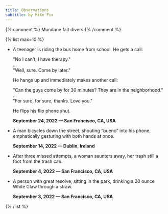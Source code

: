 ```yaml
---
title: Observations
subtitle: by Mike Fix
---
```


{% comment %}
Mundane fait divers
{% /comment %}

{% list max=10 %}

- A teenager is riding the bus home from school. He gets a call:

  "No I can't, I have therapy."  
  ...  
  "Well, sure. Come by later."

  He hangs up and immediately makes another call:

  "Can the guys come by for 30 minutes? They are in the neighborhood."  
  ...  
  "For sure, for sure, thanks. Love you."

  He flips his flip phone shut.

  **September 24, 2022 — San Francisco, CA, USA**

- A man bicycles down the street, shouting “bueno” into his phone, emphatically gesturing with both hands at once.

  **September 14, 2022 — Dublin, Ireland**

- After three missed attempts, a woman saunters away, her trash still a foot from the trash can.

  **September 4, 2022 — San Francisco, CA, USA**

- A person with great resolve, sitting in the park, drinking a 20 ounce White Claw through a straw.

  **September 3, 2022 — San Francisco, CA, USA**

{% /list %}
